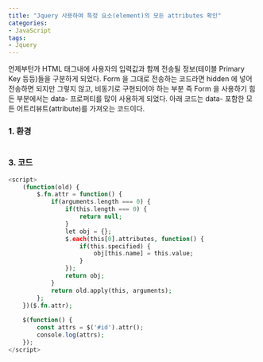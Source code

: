 ```yaml
---
title: "Jquery 사용하여 특정 요소(element)의 모든 attributes 확인"
categories:
- JavaScript
tags:
- Jquery
---
```


언제부턴가 HTML 태그내에 사용자의 입력값과 함께 전송될 정보(테이블 Primary Key 등등)들을 구분하게 되었다. Form 을 그대로 전송하는 코드라면 hidden 에 넣어 전송하면 되지만 그렇지 않고, 비동기로 구현되어야 하는 부분 즉 Form 을 사용하기 힘든 부분에서는 data- 프로퍼티를 많이 사용하게 되었다. 아래 코드는 data- 포함한 모든 어트리뷰트(attribute)를 가져오는 코드이다.

### 1. 환경

```bash
```

### 3. 코드

```php
<script>
    (function(old) {
        $.fn.attr = function() {
            if(arguments.length === 0) {
                if(this.length === 0) {
                    return null;
                }
                let obj = {};
                $.each(this[0].attributes, function() {
                    if(this.specified) {
                        obj[this.name] = this.value;
                    }
                });
                return obj;
            }
            return old.apply(this, arguments);
        };
    })($.fn.attr);
    
    $(function() {
        const attrs = $('#id').attr();
        console.log(attrs);    
    });
</script>
```
